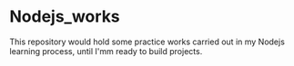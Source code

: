 # Nodejs_works

This repository would hold some practice works carried out in my Nodejs learning process, until I'mm ready to build projects.
